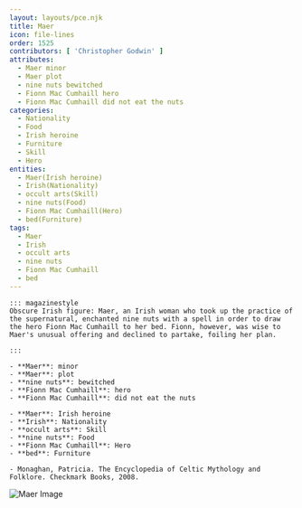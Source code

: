 ```yaml
---
layout: layouts/pce.njk
title: Maer
icon: file-lines
order: 1525
contributors: [ 'Christopher Godwin' ]
attributes:
  - Maer minor
  - Maer plot
  - nine nuts bewitched
  - Fionn Mac Cumhaill hero
  - Fionn Mac Cumhaill did not eat the nuts
categories:
  - Nationality
  - Food
  - Irish heroine
  - Furniture
  - Skill
  - Hero
entities:
  - Maer(Irish heroine)
  - Irish(Nationality)
  - occult arts(Skill)
  - nine nuts(Food)
  - Fionn Mac Cumhaill(Hero)
  - bed(Furniture)
tags:
  - Maer
  - Irish
  - occult arts
  - nine nuts
  - Fionn Mac Cumhaill
  - bed
---
```

``` tab [group1:Info]
::: magazinestyle
Obscure Irish figure: Maer, an Irish woman who took up the practice of the supernatural, enchanted nine nuts with a spell in order to draw the hero Fionn Mac Cumhaill to her bed. Fionn, however, was wise to Maer's unusual offering and declined to partake, foiling her plan.

:::
```
``` tab [group1:Attributes]
- **Maer**: minor
- **Maer**: plot
- **nine nuts**: bewitched
- **Fionn Mac Cumhaill**: hero
- **Fionn Mac Cumhaill**: did not eat the nuts
```
``` tab [group1:Entities]
- **Maer**: Irish heroine
- **Irish**: Nationality
- **occult arts**: Skill
- **nine nuts**: Food
- **Fionn Mac Cumhaill**: Hero
- **bed**: Furniture
```
``` tab [group1:Sources]
- Monaghan, Patricia. The Encyclopedia of Celtic Mythology and Folklore. Checkmark Books, 2008.
```
![Maer Image]([None])
